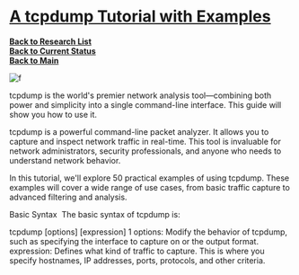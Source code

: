 # **[A tcpdump Tutorial with Examples](https://danielmiessler.com/blog/tcpdump)**

**[Back to Research List](../../../../../../research_list.md)**\
**[Back to Current Status](../../../../../../../development/status/weekly/current_status.md)**\
**[Back to Main](../../../../../../../README.md)**

![f](https://media.beehiiv.com/cdn-cgi/image/fit=scale-down,format=auto,onerror=redirect,quality=80/uploads/asset/file/9ba5ca1d-95a9-487c-833c-c91fb8cdfc49/ip-header-2021-1024x505.png)

tcpdump is the world's premier network analysis tool—combining both power and simplicity into a single command-line interface. This guide will show you how to use it.

tcpdump is a powerful command-line packet analyzer. It allows you to capture and inspect network traffic in real-time. This tool is invaluable for network administrators, security professionals, and anyone who needs to understand network behavior.

In this tutorial, we'll explore 50 practical examples of using tcpdump. These examples will cover a wide range of use cases, from basic traffic capture to advanced filtering and analysis.

Basic Syntax ​
The basic syntax of tcpdump is:

tcpdump [options] [expression]
1
options: Modify the behavior of tcpdump, such as specifying the interface to capture on or the output format.
expression: Defines what kind of traffic to capture. This is where you specify hostnames, IP addresses, ports, protocols, and other criteria.
